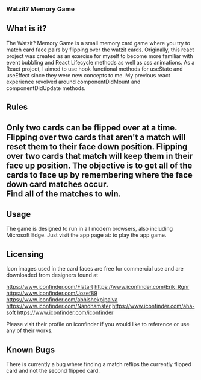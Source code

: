 ### Watzit? Memory Game

## What is it?
The Watzit? Memory Game is a small memory card game where you try to match card face pairs by flipping over the watzit cards. 
Originally, this react project was created as an exercise for myself to become more familiar with event bubbling and React Lifecycle methods as well as css animations.
As a React project, I aimed to use hook functional methods for useState and useEffect since they were new concepts to me. My previous react experience revolved around
componentDidMount and componentDidUpdate methods.

Rules
------
Only two cards can be flipped over at a time. 
Flipping over two cards that aren't a match will reset them to their face down position. 
Flipping over two cards that match will keep them in their face up position. 
The objective is to get all of the cards to face up by remembering where the face down card matches occur.  
Find all of the matches to win.
------

## Usage
The game is designed to run in all modern browsers, also including Microsoft Edge. Just visit the app page at: 
to play the app game.

## Licensing
Icon images used in the card faces are free for commercial use and are downloaded from designers found at

https://www.iconfinder.com/Flatart
https://www.iconfinder.com/Erik_Rgnr
https://www.iconfinder.com/Jozef89
https://www.iconfinder.com/abhishekpipalva
https://www.iconfinder.com/Nanohamster
https://www.iconfinder.com/aha-soft
https://www.iconfinder.com/iconfinder

Please visit their profile on iconfinder if you would like to reference or use any of their works.

## Known Bugs
There is currently a bug where finding a match reflips the currently flipped card and not the second flipped card.